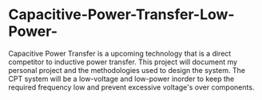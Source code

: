 # Capacitive-Power-Transfer-Low-Power-
Capacitive Power Transfer is a upcoming technology that is a direct competitor to inductive power transfer. This project will document my personal project and the methodologies used to design the system. 
The CPT system will be a low-voltage and low-power inorder to keep the required frequency low and prevent excessive voltage's over components. 
